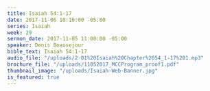 ```yaml
---
title: Isaiah 54:1-17
date: 2017-11-06 10:16:00 -05:00
series: Isaiah
week: 29
sermon_date: 2017-11-05 11:00:00 -05:00
speaker: Denis Beausejour
bible_text: Isaiah 54:1-17
audio_file: "/uploads/2-01%20Isaiah%20Chapter%2054_1-17%201.mp3"
brochure_file: "/uploads/11052017_MCCProgram_proof1.pdf"
thumbnail_image: "/uploads/Isaiah-Web-Banner.jpg"
is_featured: true
---
```


